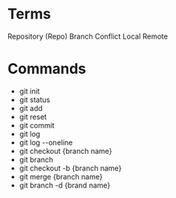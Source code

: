# Terms

Repository (Repo)
Branch
Conflict
Local
Remote

# Commands
- git init 
- git status
- git add
- git reset
- git commit
- git log 
- git log --oneline
- git checkout {branch name}
- git branch
- git checkout -b {branch name}
- git merge {branch name}
- git branch -d {brand name}
